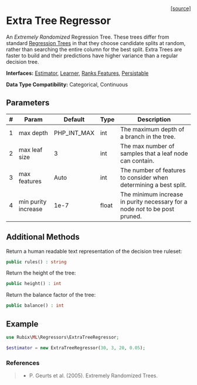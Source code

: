 <span style="float:right;"><a href="https://github.com/RubixML/RubixML/blob/master/src/Regressors/ExtraTreeRegressor.php">[source]</a></span>

# Extra Tree Regressor
An *Extremely Randomized* Regression Tree. These trees differ from standard [Regression Trees](regression-tree.md) in that they choose candidate splits at random, rather than searching the entire column for the best split. Extra Trees are faster to build and their predictions have higher variance than a regular decision tree.

**Interfaces:** [Estimator](../estimator.md), [Learner](../learner.md), [Ranks Features](../ranks-features.md), [Persistable](../persistable.md)

**Data Type Compatibility:** Categorical, Continuous

## Parameters
| # | Param | Default | Type | Description |
|---|---|---|---|---|
| 1 | max depth | PHP_INT_MAX | int | The maximum depth of a branch in the tree. |
| 2 | max leaf size | 3 | int | The max number of samples that a leaf node can contain. |
| 3 | max features | Auto | int | The number of features to consider when determining a best split. |
| 4 | min purity increase | 1e-7 | float | The minimum increase in purity necessary for a node *not* to be post pruned. |

## Additional Methods
Return a human readable text representation of the decision tree ruleset:
```php
public rules() : string
```

Return the height of the tree:
```php
public height() : int
```

Return the balance factor of the tree:
```php
public balance() : int
```

## Example
```php
use Rubix\ML\Regressors\ExtraTreeRegressor;

$estimator = new ExtraTreeRegressor(30, 3, 20, 0.05);
```

### References
>- P. Geurts et al. (2005). Extremely Randomized Trees.
